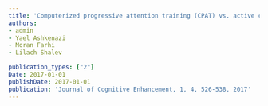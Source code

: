 ```yaml
---
title: 'Computerized progressive attention training (CPAT) vs. active control in adults with ADHD'
authors: 
- admin
- Yael Ashkenazi
- Moran Farhi
- Lilach Shalev

publication_types: ["2"]
Date: 2017-01-01
publishDate: 2017-01-01
publication: 'Journal of Cognitive Enhancement, 1, 4, 526-538, 2017'
---
```

